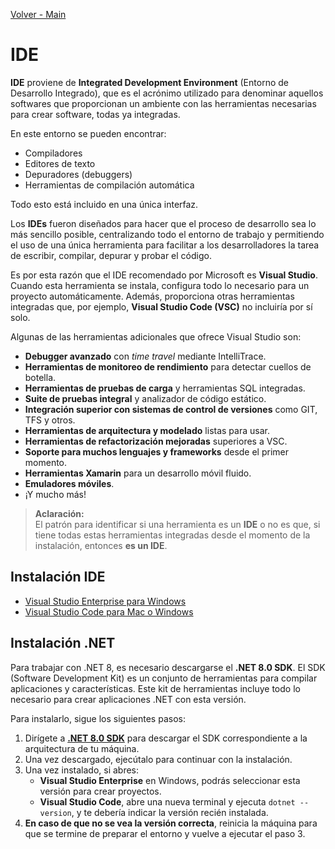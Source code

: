 [Volver - Main](https://github.com/IngSoft-DA2/DA2-Tecnologia/tree/main#preparaci%C3%B3n-del-ambiente-local)

# IDE

**IDE** proviene de **Integrated Development Environment** (Entorno de Desarrollo Integrado), que es el acrónimo utilizado para denominar aquellos softwares que proporcionan un ambiente con las herramientas necesarias para crear software, todas ya integradas.

En este entorno se pueden encontrar:

- Compiladores
- Editores de texto
- Depuradores (debuggers)
- Herramientas de compilación automática

Todo esto está incluido en una única interfaz.

Los **IDEs** fueron diseñados para hacer que el proceso de desarrollo sea lo más sencillo posible, centralizando todo el entorno de trabajo y permitiendo el uso de una única herramienta para facilitar a los desarrolladores la tarea de escribir, compilar, depurar y probar el código.

Es por esta razón que el IDE recomendado por Microsoft es **Visual Studio**. Cuando esta herramienta se instala, configura todo lo necesario para un proyecto automáticamente. Además, proporciona otras herramientas integradas que, por ejemplo, **Visual Studio Code (VSC)** no incluiría por sí solo.

Algunas de las herramientas adicionales que ofrece Visual Studio son:

- **Debugger avanzado** con *time travel* mediante IntelliTrace.
- **Herramientas de monitoreo de rendimiento** para detectar cuellos de botella.
- **Herramientas de pruebas de carga** y herramientas SQL integradas.
- **Suite de pruebas integral** y analizador de código estático.
- **Integración superior con sistemas de control de versiones** como GIT, TFS y otros.
- **Herramientas de arquitectura y modelado** listas para usar.
- **Herramientas de refactorización mejoradas** superiores a VSC.
- **Soporte para muchos lenguajes y frameworks** desde el primer momento.
- **Herramientas Xamarin** para un desarrollo móvil fluido.
- **Emuladores móviles**.
- ¡Y mucho más!

> **Aclaración:**  
> El patrón para identificar si una herramienta es un **IDE** o no es que, si tiene todas estas herramientas integradas desde el momento de la instalación, entonces **es un IDE**.

## Instalación IDE

- [Visual Studio Enterprise para Windows](https://github.com/IngSoft-DA2/DA2-Tecnologia/blob/main/ide-windows.md)
- [Visual Studio Code para Mac o Windows](https://github.com/IngSoft-DA2/DA2-Tecnologia/blob/main/ide-mac.md)

## Instalación .NET

Para trabajar con .NET 8, es necesario descargarse el **.NET 8.0 SDK**. El SDK (Software Development Kit) es un conjunto de herramientas para compilar aplicaciones y características. Este kit de herramientas incluye todo lo necesario para crear aplicaciones .NET con esta versión.

Para instalarlo, sigue los siguientes pasos:

1. Dirígete a [**.NET 8.0 SDK**](https://dotnet.microsoft.com/download) para descargar el SDK correspondiente a la arquitectura de tu máquina.
2. Una vez descargado, ejecútalo para continuar con la instalación.
3. Una vez instalado, si abres:
   - **Visual Studio Enterprise** en Windows, podrás seleccionar esta versión para crear proyectos.
   - **Visual Studio Code**, abre una nueva terminal y ejecuta `dotnet --version`, y te debería indicar la versión recién instalada.
4. **En caso de que no se vea la versión correcta**, reinicia la máquina para que se termine de preparar el entorno y vuelve a ejecutar el paso 3.
